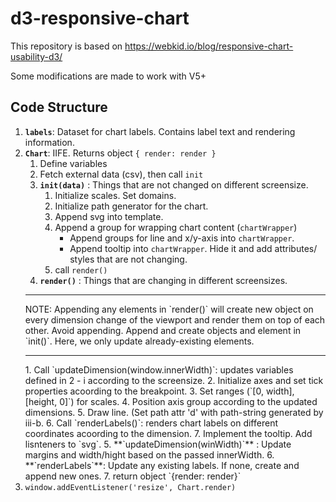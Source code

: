 # d3-responsive-chart

This repository is based on https://webkid.io/blog/responsive-chart-usability-d3/

Some modifications are made to work with V5+

## Code Structure
1. **`labels`**: Dataset for chart labels. Contains label text and rendering information.
2. **`Chart`**: IIFE. Returns object `{ render: render }`    
   1. Define variables
   2. Fetch external data (csv), then call `init`
   3. **`init(data)`** : Things that are not changed on different screensize. 
      1. Initialize scales. Set domains. 
      2. Initialize path generator for the chart.
      3. Append svg into template.
      4. Append a group for wrapping chart content (`chartWrapper`)
         - Append groups for line and x/y-axis into `chartWrapper`.
         - Append tooltip into `chartWrapper`. Hide it and add attributes/ styles that are not changing. 
      5. call `render()`
   4. **`render()`** : Things that are changing in different screensizes.   
   <hr>
   NOTE: Appending any elements in `render()` will create new object on every dimension change of the viewport and render them on top of each other. Avoid appending. Append and create objects and element in `init()`. Here, we only update already-existing elements. 
   <hr>
      1. Call `updateDimension(window.innerWidth)`: updates variables defined in 2 - i according to the screensize.
      2. Initialize axes and set tick properties acoording to the breakpoint.
      3. Set ranges (`[0, width], [height, 0]`) for scales.   
      4. Position axis group according to the updated dimensions.
      5. Draw line. (Set path attr 'd' with path-string generated by iii-b.
      6. Call `renderLabels()`: renders chart labels on different coordinates acoording to the dimension.
      7. Implement the tooltip. Add lisnteners to `svg`.
   5. **`updateDimension(winWidth)`** : Update margins and width/hight based on the passed innerWidth.
   6. **`renderLabels`**: Update any existing labels. If none, create and append new ones.
   7. return object `{render: render}`
3. `window.addEventListener('resize', Chart.render)`
      
   
